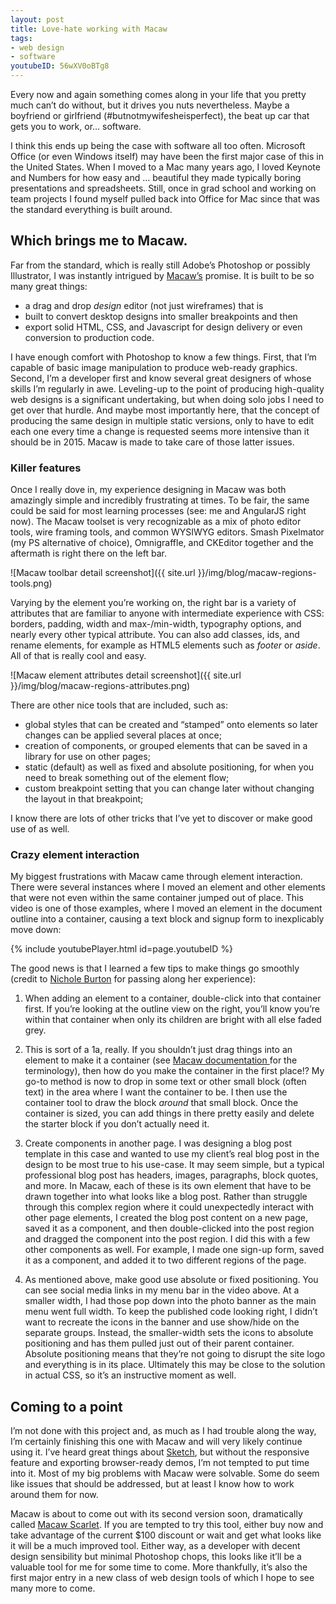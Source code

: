 ```yaml
---
layout: post
title: Love-hate working with Macaw
tags:
- web design
- software
youtubeID: 56wXV0oBTg8
---
```


Every now and again something comes along in your life that you pretty much can’t do without, but it drives you nuts nevertheless. Maybe a boyfriend or girlfriend (#butnotmywifesheisperfect), the beat up car that gets you to work, or… software.

I think this ends up being the case with software all too often. Microsoft Office (or even Windows itself) may have been the first major case of this in the United States. When I moved to a Mac many years ago, I loved Keynote and Numbers for how easy and … beautiful they made typically boring presentations and spreadsheets. Still, once in grad school and working on team projects I found myself pulled back into Office for Mac since that was the standard everything is built around.

## Which brings me to Macaw.

Far from the standard, which is really still Adobe’s Photoshop or possibly Illustrator, I was instantly intrigued by [Macaw’s](http://macaw.co) promise. It is built to be so many great things:
- a drag and drop *design* editor (not just wireframes) that is
- built to convert desktop designs into smaller breakpoints and then
- export solid HTML, CSS, and Javascript for design delivery or even conversion to production code.

I have enough comfort with Photoshop to know a few things. First, that I’m capable of basic image manipulation to produce web-ready graphics. Second, I’m a developer first and know several great designers of whose skills I’m regularly in awe. Leveling-up to the point of producing high-quality web designs is a significant undertaking, but when doing solo jobs I need to get over that hurdle. And maybe most importantly here, that the concept of producing the same design in multiple static versions, only to have to edit each one every time a change is requested seems more intensive than it should be in 2015. Macaw is made to take care of those latter issues.

### Killer features

Once I really dove in, my experience designing in Macaw was both  amazingly simple and incredibly frustrating at times. To be fair, the same could be said for most learning processes (see: me and AngularJS right now). The Macaw toolset is very recognizable as a mix of photo editor tools, wire framing tools,   and common WYSIWYG editors. Smash Pixelmator (my PS alternative of choice), Omnigraffle, and CKEditor together and the aftermath is right there on the left bar.

![Macaw toolbar detail screenshot]({{ site.url }}/img/blog/macaw-regions-tools.png) 

Varying by the element you’re working on, the right bar is a variety of attributes that are familiar to anyone with intermediate experience with CSS: borders, padding, width and max-/min-width, typography options, and nearly every other typical attribute. You can also add classes, ids, and rename elements, for example as HTML5 elements such as *footer* or *aside*. All of that is really cool and easy.

![Macaw element attributes detail screenshot]({{ site.url }}/img/blog/macaw-regions-attributes.png)

There are other nice tools that are included, such as:
- global styles that can be created and “stamped” onto elements so later changes can be applied several places at once;
- creation of components, or grouped elements that can be saved in a library for use on other pages;
- static (default) as well as fixed and absolute positioning, for when you need to break something out of the element flow;
- custom breakpoint setting that you can change later without changing the layout in that breakpoint;

I know there are lots of other tricks that I’ve yet to discover or make good use of as well.

### Crazy element interaction

My biggest frustrations with Macaw came through element interaction. There were several instances where I moved an element and other elements that were not even within the same container jumped out of place. This video is one of those examples, where I moved an element in the document outline into a container, causing a text block and signup form to inexplicably move down:

{% include youtubePlayer.html id=page.youtubeID %}

The good news is that I learned a few tips to make things go smoothly (credit to [Nichole Burton](https://twitter.com/burtonnichole) for passing along her experience):
1. When adding an element to a container, double-click into that container first. If you’re looking at the outline view on the right, you’ll know you’re within that container when only its children are bright with all else faded grey.
2. This is sort of a 1a, really. If you shouldn’t just drag things into an element to make it a container (see [Macaw documentation ](http://docs.macaw.co/#drawing) for the terminology), then how do you make the container in the first place!? My go-to method is now to drop in some text or other small block (often text) in the area where I want the container to be. I then use the container tool to draw the block *around* that small block. Once the container is sized, you can add things in there pretty easily and delete the starter block if you don’t actually need it.
3. Create components in another page. I was designing a blog post template in this case and wanted to use my client’s real blog post in the design to be most true to his use-case. It may seem simple, but a typical professional blog post has headers, images, paragraphs, block quotes, and more. In Macaw, each of these is its own element that have to be drawn together into what looks like a blog post. 
Rather than struggle through this complex region where it could unexpectedly interact with other page elements, I created the blog post content on a new page, saved it as a component, and then double-clicked into the post region and dragged the component into the post region. I did this with a few other components as well. For example, I made one sign-up form, saved it as a component, and added it to two different regions of the page.

4. As mentioned above, make good use absolute or fixed positioning. You can see social media links in my menu bar in the video above. At a smaller width, I had those pop down into the photo banner as the main menu went full width. To keep the published code looking right, I didn’t want to recreate the icons in the banner and use show/hide on the separate groups. 
Instead, the smaller-width sets the icons to absolute positioning and has them pulled just out of their parent container. Absolute positioning means that they’re not going to disrupt the site logo and everything is in its place. Ultimately this may be close to the solution in actual CSS, so it’s an instructive moment as well. 

## Coming to a point
I’m not done with this project and, as much as I had trouble along the way, I’m certainly finishing this one with Macaw and will very likely continue using it. I’ve heard great things about [Sketch](http://bohemiancoding.com/sketch/), but without the responsive feature and exporting browser-ready demos, I’m not tempted to put time into it. Most of my big problems with Macaw were solvable. Some do seem like issues that should be addressed, but  at least I know how to work around them for now.

Macaw is about to come out with its second version soon, dramatically called [Macaw Scarlet](http://scarlet.macaw.co/). If you are tempted to try this tool, either buy now and take advantage of the current $100 discount or wait and get what looks like it will be a much improved tool. Either way, as a developer with decent design sensibility but minimal Photoshop chops, this looks like it’ll be a valuable tool for me for some time to come. More thankfully, it’s also the first major entry in a new class of web design tools of which I hope to see many more to come.
